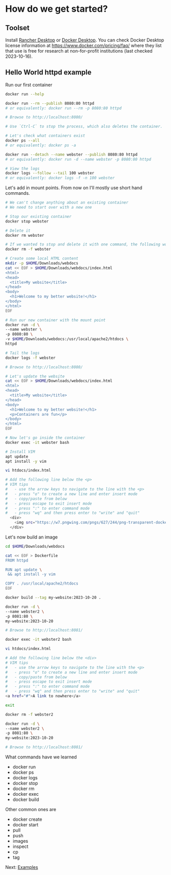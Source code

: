 # How do we get started?

## Toolset

Install [Rancher Desktop](https://docs.rancherdesktop.io/getting-started/installation/) or [Docker Desktop](https://www.docker.com/products/docker-desktop/). You can check Docker Desktop license information at https://www.docker.com/pricing/faq/ where they list that use is free for research at non-for-profit institutions (last checked 2023-10-16).

## Hello World httpd example

Run our first container

```sh
docker run --help

docker run --rm --publish 8080:80 httpd
# or equivalently: docker run --rm -p 8080:80 httpd

# Browse to http://localhost:8080/

# Use `Ctrl-C` to stop the process, which also deletes the container.

# Let's check what containers exist
docker ps --all
# or equivalently: docker ps -a

docker run --detach --name webster --publish 8080:80 httpd
# or equivalently: docker run -d --name webster -p 8080:80 httpd

# View the logs
docker logs --follow --tail 100 webster
# or equivalently: docker logs -f -n 100 webster
```

Let's add in mount points. From now on I'll mostly use short hand commands.

```sh
# We can't change anything about an existing container
# We need to start over with a new one

# Stop our existing container
docker stop webster

# Delete it
docker rm webster

# If we wanted to stop and delete it with one command, the following works
docker rm -f webster

# Create some local HTML content
mkdir -p $HOME/Downloads/webdocs
cat << EOF > $HOME/Downloads/webdocs/index.html
<html>
<head>
  <title>My website</title>
</head>
<body>
  <h1>Welcome to my better website!</h1>
</body>
</html>
EOF

# Run our new container with the mount point
docker run -d \
--name webster \
-p 8080:80 \
-v $HOME/Downloads/webdocs:/usr/local/apache2/htdocs \
httpd

# Tail the logs
docker logs -f webster

# Browse to http://localhost:8080/

# Let's update the website
cat << EOF > $HOME/Downloads/webdocs/index.html
<html>
<head>
  <title>My website</title>
</head>
<body>
  <h1>Welcome to my better website!</h1>
  <p>Containers are fun</p>
</body>
</html>
EOF

# Now let's go inside the container
docker exec -it webster bash

# Install VIM
apt update
apt install -y vim

vi htdocs/index.html

# Add the following line below the <p>
# VIM tips
#   - use the arrow keys to navigate to the line with the <p>
#   - press "o" to create a new line and enter insert mode
#   - copy/paste from below
#   - press escape to exit insert mode
#   - press ":" to enter command mode
#   - press "wq" and then press enter to "write" and "quit"
  <div>
    <img src="https://w7.pngwing.com/pngs/627/244/png-transparent-docker-logo-logos-logos-and-brands-icon-thumbnail.png">
  </div>
```

Let's now build an image

```sh
cd $HOME/Downloads/webdocs

cat << EOF > Dockerfile
FROM httpd

RUN apt update \
 && apt install -y vim

COPY . /usr/local/apache2/htdocs
EOF

docker build --tag my-website:2023-10-20 .

docker run -d \
--name webster2 \
-p 8081:80 \
my-website:2023-10-20

# Browse to http://localhost:8081/

docker exec -it webster2 bash

vi htdocs/index.html

# Add the following line below the <div>
# VIM tips
#   - use the arrow keys to navigate to the line with the <p>
#   - press "o" to create a new line and enter insert mode
#   - copy/paste from below
#   - press escape to exit insert mode
#   - press ":" to enter command mode
#   - press "wq" and then press enter to "write" and "quit"
<a href="#">A link to nowhere</a>

exit

docker rm -f webster2

docker run -d \
--name webster2 \
-p 8081:80 \
my-website:2023-10-20

# Browse to http://localhost:8081/
```

What commands have we learned

- docker run
- docker ps
- docker logs
- docker stop
- docker rm
- docker exec
- docker build

Other common ones are

- docker create
- docker start
- pull
- push
- images
- inspect
- cp
- tag

Next: [Examples](4-examples.md)
